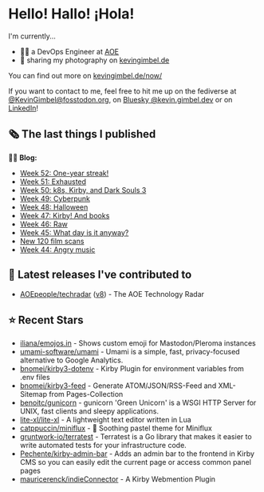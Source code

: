 # Hello! Hallo! ¡Hola!

I'm currently...
- 👨‍💻 a DevOps Engineer at [AOE](https://aoe.com)
- 📸 sharing my photography on [kevingimbel.de](https://kevingimbel.de/photography)

You can find out more on [kevingimbel.de/now/](https://kevingimbel.de/now/)

If you want to contact to me, feel free to hit me up on the fediverse at [@KevinGimbel@fosstodon.org](https://fosstodon.org/@KevinGimbel), on [Bluesky @kevin.gimbel.dev](https://bsky.app/profile/kevin.gimbel.dev) or on [LinkedIn](https://www.linkedin.com/in/kevingimbel/)!

## 🗞 The last things I published

🧑‍💻 **Blog:**

- [Week 52: One-year streak!](https://kevingimbel.de/blog/2024/11/week-52-one-year-streak/)
- [Week 51: Exhausted](https://kevingimbel.de/blog/2024/11/week-51-exhausted/)
- [Week 50: k8s, Kirby, and Dark Souls 3](https://kevingimbel.de/blog/2024/11/week-50-k8s-kirby-and-dark-souls-3/)
- [Week 49: Cyberpunk](https://kevingimbel.de/blog/2024/11/week-49-cyberpunk/)
- [Week 48: Halloween](https://kevingimbel.de/blog/2024/11/week-48-halloween/)
- [Week 47: Kirby! And books](https://kevingimbel.de/blog/2024/10/week-47-kirby-and-books/)
- [Week 46: Raw](https://kevingimbel.de/blog/2024/10/week-46-raw/)
- [Week 45: What day is it anyway?](https://kevingimbel.de/blog/2024/10/week-45-what-day-is-it-anyway/)
- [New 120 film scans](https://kevingimbel.de/blog/2024/10/new-120-film-scans/)
- [Week 44: Angry music](https://kevingimbel.de/blog/2024/10/week-44-angry-music/)

## 🔭 Latest releases I've contributed to

- [AOEpeople/techradar](https://github.com/AOEpeople/techradar) ([v8](https://github.com/AOEpeople/techradar/releases/tag/v8)) - The AOE Technology Radar

## ⭐ Recent Stars

- [iliana/emojos.in](https://github.com/iliana/emojos.in) - Shows custom emoji for Mastodon/Pleroma instances
- [umami-software/umami](https://github.com/umami-software/umami) - Umami is a simple, fast, privacy-focused alternative to Google Analytics.
- [bnomei/kirby3-dotenv](https://github.com/bnomei/kirby3-dotenv) - Kirby Plugin for environment variables from .env files
- [bnomei/kirby3-feed](https://github.com/bnomei/kirby3-feed) - Generate ATOM/JSON/RSS-Feed and XML-Sitemap from Pages-Collection
- [benoitc/gunicorn](https://github.com/benoitc/gunicorn) - gunicorn &#39;Green Unicorn&#39; is a WSGI HTTP Server for UNIX, fast clients and sleepy applications.
- [lite-xl/lite-xl](https://github.com/lite-xl/lite-xl) - A lightweight text editor written in Lua
- [catppuccin/miniflux](https://github.com/catppuccin/miniflux) - 📡 Soothing pastel theme for Miniflux
- [gruntwork-io/terratest](https://github.com/gruntwork-io/terratest) -  Terratest is a Go library that makes it easier to write automated tests for your infrastructure code.
- [Pechente/kirby-admin-bar](https://github.com/Pechente/kirby-admin-bar) - Adds an admin bar to the frontend in Kirby CMS so you can easily edit the current page or access common panel pages
- [mauricerenck/indieConnector](https://github.com/mauricerenck/indieConnector) - A Kirby Webmention Plugin

